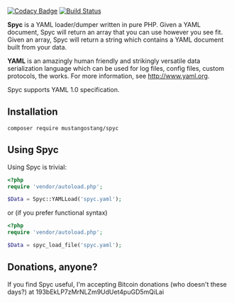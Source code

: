 [![Codacy Badge](https://api.codacy.com/project/badge/Grade/cf23167ee99d4fe8a56f5886226de70d)](https://app.codacy.com/app/techno-express/spyc?utm_source=github.com&utm_medium=referral&utm_content=techno-express/spyc&utm_campaign=Badge_Grade_Dashboard)
[![Build Status](https://travis-ci.org/techno-express/spyc.svg?branch=master)](https://travis-ci.org/techno-express/spyc)

**Spyc** is a YAML loader/dumper written in pure PHP. Given a YAML document, Spyc will return an array that
you can use however you see fit. Given an array, Spyc will return a string which contains a YAML document 
built from your data.

**YAML** is an amazingly human friendly and strikingly versatile data serialization language which can be used 
for log files, config files, custom protocols, the works. For more information, see http://www.yaml.org.

Spyc supports YAML 1.0 specification.

## Installation

    composer require mustangostang/spyc

## Using Spyc

Using Spyc is trivial:

```php
<?php
require 'vendor/autoload.php';

$Data = Spyc::YAMLLoad('spyc.yaml');
```

or (if you prefer functional syntax)

```php
<?php
require 'vendor/autoload.php';

$Data = spyc_load_file('spyc.yaml');
```

## Donations, anyone?

If you find Spyc useful, I'm accepting Bitcoin donations (who doesn't these days?) at 193bEkLP7zMrNLZm9UdUet4puGD5mQiLai

